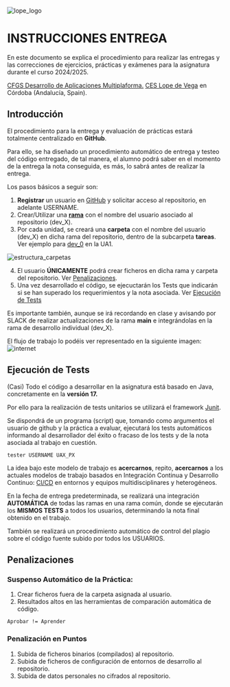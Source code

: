 ![lope_logo](https://www.ceslopedevega.com/wp-content/uploads/2020/03/pruebalogo.svg_.png)

# INSTRUCCIONES ENTREGA

En este documento se explica el procedimiento para realizar las entregas y las correcciones de ejercicios, prácticas y exámenes para la asignatura durante el curso 2024/2025.

[CFGS Desarrollo de Aplicaciones Multiplaforma.](https://www.ceslopedevega.com/grado-superior-desarrollo-de-aplicaciones-multiplataforma/)
[CES Lope de Vega](https://www.ceslopedevega.com/) en Córdoba (Andalucía, Spain).




## Introducción

El procedimiento para la entrega y evaluación de prácticas estará totalmente centralizado en **GitHub**.

Para ello, se ha diseñado un procedimiento automático de entrega y testeo del código entregado, de tal manera, el alumno podrá saber en el momento de la entrega la nota conseguida, es más, lo sabrá antes de realizar la entrega.

Los pasos básicos a seguir son:

1. **Registrar** un usuario en [GitHub](https://github.com/) y solicitar acceso al repositorio, en adelante USERNAME.
2. Crear/Utilizar una [**rama**](https://es.wikipedia.org/wiki/Rama_(control_de_versiones)) con el nombre del usuario asociado al repositorio (dev_X).
3. Por cada unidad, se creará una **carpeta** con el nombre del usuario (dev_X) en dicha rama del repositorio, dentro de la subcarpeta **tareas**.  Ver ejemplo para [dev_0](https://github.com/i12vecaj/psp-24-25/tree/main/UA1/tareas/dev_0) en la UA1.

![estructura_carpetas](https://res.cloudinary.com/dxhvgoq9r/image/upload/v1665049656/psp-22-23/estructura_carpetas_entregas_jlwxt9.png)

4. El usuario **ÚNICAMENTE** podrá crear ficheros en dicha rama y carpeta del repositorio. Ver [Penalizaciones](#Penalizaciones).
5. Una vez desarrollado el código, se ejecuctarán los Tests que indicarán si se han superado los requerimientos y la nota asociada.  Ver [Ejecución de Tests](#ejecución-de-tests)

Es importante también, aunque se irá recordando en clase y avisando por SLACK de realizar actualizaciones de la rama **main** e integrándolas en la rama de desarrollo individual (dev_X).

El flujo de trabajo lo podéis ver representado en la siguiente imagen:
![internet](https://res.cloudinary.com/dxhvgoq9r/image/upload/v1665049489/psp-22-23/git_flow_pkalrv.gif)


## Ejecución de Tests

(Casi) Todo el código a desarrollar en la asignatura está basado en Java, concretamente en la **versión 17.**

Por ello para la realización de tests unitarios se utilizará el framework [Junit](https://junit.org/junit5/).

Se dispondrá de un programa (script) que, tomando como argumentos el usuario de github y la práctica a evaluar, ejecutará los tests automáticos informando al desarrollador del éxito o fracaso de los tests y de la nota asociada al trabajo en cuestión.

    tester USERNAME UAX_PX

La idea bajo este modelo de trabajo es **acercarnos**, repito, **acercarnos** a los actuales modelos de trabajo basados en Integración Continua y Desarrollo Continuo: [CI/CD](https://docs.gitlab.com/ee/ci/introduction/) en entornos y equipos multidisciplinares y heterogéneos.

En la fecha de entrega predeterminada, se realizará una integración **AUTOMÁTICA** de todas las ramas en una rama común, donde se ejecutarán los **MISMOS TESTS** a todos los usuarios, determinando la nota final obtenido en el trabajo.

También se realizará un procedimiento automático de control del plagio sobre el código fuente subido por todos los USUARIOS.

## Penalizaciones
### Suspenso Automático de la Práctica:
1. Crear ficheros fuera de la carpeta asignada al usuario.
2. Resultados altos en las herramientas de comparación automática de código.

```
Aprobar != Aprender
```

### Penalización en Puntos
1. Subida de ficheros binarios (compilados) al repositorio.
2. Subida de ficheros de configuración de entornos de desarrollo al repositorio.
3. Subida de datos personales no cifrados al repositorio.
